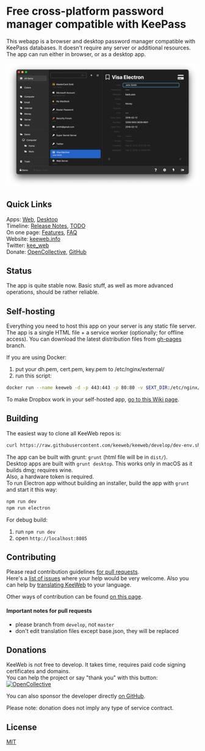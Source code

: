 # Free cross-platform password manager compatible with KeePass

This webapp is a browser and desktop password manager compatible with KeePass databases. It doesn't require any server or additional resources.
The app can run either in browser, or as a desktop app.

![screenshot](img/screenshot.png)

## Quick Links

Apps: [Web](https://app.keeweb.info/), [Desktop](https://github.com/keeweb/keeweb/releases/latest)  
Timeline: [Release Notes](release-notes.md), [TODO](https://github.com/keeweb/keeweb/wiki/TODO)  
On one page: [Features](https://keeweb.info/#features), [FAQ](https://github.com/keeweb/keeweb/wiki/FAQ)  
Website: [keeweb.info](https://keeweb.info)  
Twitter: [kee_web](https://twitter.com/kee_web)  
Donate: [OpenCollective](https://opencollective.com/keeweb#support), [GitHub](https://github.com/sponsors/antelle)  

## Status

The app is quite stable now. Basic stuff, as well as more advanced operations, should be rather reliable.

## Self-hosting

Everything you need to host this app on your server is any static file server. The app is a single HTML file + a service worker (optionally; for offline access).
You can download the latest distribution files from [gh-pages](https://github.com/keeweb/keeweb/archive/gh-pages.zip) branch.  

If you are using Docker:

1. put your dh.pem, cert.pem, key.pem to /etc/nginx/external/ 
2. run this script:
```bash
docker run --name keeweb -d -p 443:443 -p 80:80 -v $EXT_DIR:/etc/nginx/external/ antelle/keeweb
```

To make Dropbox work in your self-hosted app, [go to this Wiki page](https://github.com/keeweb/keeweb/wiki/Dropbox-and-GDrive).

## Building

The easiest way to clone all KeeWeb repos is:
```bash
curl https://raw.githubusercontent.com/keeweb/keeweb/develop/dev-env.sh | bash -
```

The app can be built with grunt: `grunt` (html file will be in `dist/`).    
Desktop apps are built with `grunt desktop`. This works only in macOS as it builds dmg; requires wine.  
Also, a hardware token is required.  
To run Electron app without building an installer, build the app with `grunt` and start it this way:
```bash
npm run dev
npm run electron
```

For debug build:

1. run `npm run dev`
2. open `http://localhost:8085`

## Contributing

Please read contribution guidelines [for pull requests](.github/PULL_REQUEST_TEMPLATE.md).  
Here's a [list of issues](https://github.com/keeweb/keeweb/labels/help%20wanted) where your help would be very welcome.
Also you can help by [translating KeeWeb](https://keeweb.oneskyapp.com) to your language.  

Other ways of contribution can be found [on this page](CONTRIBUTING.md).

#### Important notes for pull requests

- please branch from `develop`, not `master`
- don't edit translation files except base.json, they will be replaced

## Donations

KeeWeb is not free to develop. It takes time, requires paid code signing certificates and domains.  
You can help the project or say "thank you" with this button:  
[<img src="https://opencollective.com/keeweb/tiers/backer.svg?avatarHeight=42&width=880" alt="OpenCollective">](https://opencollective.com/keeweb#support)

You can also sponsor the developer directly [on GitHub](https://github.com/sponsors/antelle).  

Please note: donation does not imply any type of service contract.  

## License

[MIT](https://github.com/keeweb/keeweb/blob/master/LICENSE)
